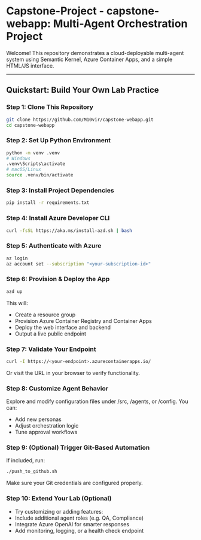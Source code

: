 # Capstone-Project - capstone-webapp: Multi-Agent Orchestration Project

Welcome! This repository demonstrates a cloud-deployable multi-agent system using Semantic Kernel, Azure Container Apps, and a simple HTML/JS interface.

---

## Quickstart: Build Your Own Lab Practice

### Step 1: Clone This Repository
```bash
git clone https://github.com/M10vir/capstone-webapp.git
cd capstone-webapp
```

### Step 2: Set Up Python Environment
```bash
python -m venv .venv
# Windows
.venv\Scripts\activate
# macOS/Linux
source .venv/bin/activate
```

### Step 3: Install Project Dependencies
```bash
pip install -r requirements.txt
```

### Step 4: Install Azure Developer CLI
```bash
curl -fsSL https://aka.ms/install-azd.sh | bash
```

### Step 5: Authenticate with Azure
```bash
az login
az account set --subscription "<your-subscription-id>"
```

### Step 6: Provision & Deploy the App
```bash
azd up
```
This will:
* Create a resource group
* Provision Azure Container Registry and Container Apps
* Deploy the web interface and backend
* Output a live public endpoint

### Step 7: Validate Your Endpoint
```bash
curl -I https://<your-endpoint>.azurecontainerapps.io/
```
Or visit the URL in your browser to verify functionality.

### Step 8: Customize Agent Behavior
Explore and modify configuration files under /src, /agents, or /config. You can:
* Add new personas
* Adjust orchestration logic
* Tune approval workflows

### Step 9: (Optional) Trigger Git-Based Automation
If included, run:
```bash
./push_to_github.sh
```
Make sure your Git credentials are configured properly.

### Step 10: Extend Your Lab (Optional)
* Try customizing or adding features:
* Include additional agent roles (e.g. QA, Compliance)
* Integrate Azure OpenAI for smarter responses
* Add monitoring, logging, or a health check endpoint



